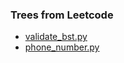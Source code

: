 ### Trees from Leetcode

- [validate_bst.py](https://leetcode.com/problems/validate-binary-search-tree/description/)
- [phone_number.py](https://leetcode.com/problems/letter-combinations-of-a-phone-number/description/)